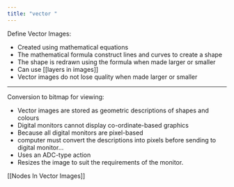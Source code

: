 ```yaml
---
title: "vector "
--- 
```

Define Vector Images:

- Created using mathematical equations
- The mathematical formula construct lines and curves to create a shape
- The shape is redrawn using the formula when made larger or smaller
- Can use [[layers in images]]
- Vector images do not lose quality when made larger or smaller

---

Conversion to bitmap for viewing:

- Vector images are stored as geometric descriptions of shapes and colours
- Digital monitors cannot display co-ordinate-based graphics
- Because all digital monitors are pixel-based
- computer must convert the descriptions into pixels before sending to digital monitor...
- Uses an ADC-type action
- Resizes the image to suit the requirements of the monitor. 


[[Nodes In Vector Images]]
